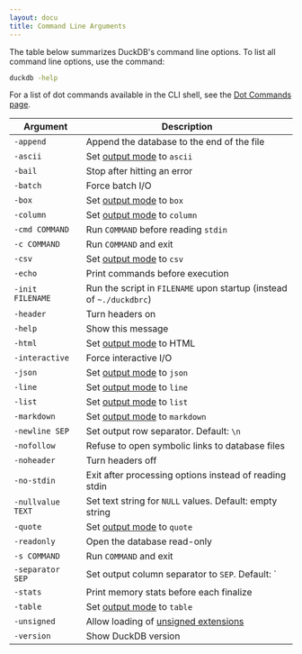 ```yaml
---
layout: docu
title: Command Line Arguments
---
```


The table below summarizes DuckDB's command line options.
To list all command line options, use the command:

```bash
duckdb -help
```

For a list of dot commands available in the CLI shell, see the [Dot Commands page](dot_commands).

<div class="narrow_table"></div>

<!-- markdownlint-disable MD056 -->

| Argument | Description |
|---|-------|
| `-append`         | Append the database to the end of the file                                            |
| `-ascii`          | Set [output mode](output_formats) to `ascii`                                          |
| `-bail`           | Stop after hitting an error                                                           |
| `-batch`          | Force batch I/O                                                                       |
| `-box`            | Set [output mode](output_formats) to `box`                                            |
| `-column`         | Set [output mode](output_formats) to `column`                                         |
| `-cmd COMMAND`    | Run `COMMAND` before reading `stdin`                                                  |
| `-c COMMAND`      | Run `COMMAND` and exit                                                                |
| `-csv`            | Set [output mode](output_formats) to `csv`                                            |
| `-echo`           | Print commands before execution                                                       |
| `-init FILENAME`  | Run the script in `FILENAME` upon startup (instead of `~./duckdbrc`)                  |
| `-header`         | Turn headers on                                                                       |
| `-help`           | Show this message                                                                     |
| `-html`           | Set [output mode](output_formats) to HTML                                             |
| `-interactive`    | Force interactive I/O                                                                 |
| `-json`           | Set [output mode](output_formats) to `json`                                           |
| `-line`           | Set [output mode](output_formats) to `line`                                           |
| `-list`           | Set [output mode](output_formats) to `list`                                           |
| `-markdown`       | Set [output mode](output_formats) to `markdown`                                       |
| `-newline SEP`    | Set output row separator. Default: `\n`                                               |
| `-nofollow`       | Refuse to open symbolic links to database files                                       |
| `-noheader`       | Turn headers off                                                                      |
| `-no-stdin`       | Exit after processing options instead of reading stdin                                |
| `-nullvalue TEXT` | Set text string for `NULL` values. Default: empty string                              |
| `-quote`          | Set [output mode](output_formats) to `quote`                                          |
| `-readonly`       | Open the database read-only                                                           |
| `-s COMMAND`      | Run `COMMAND` and exit                                                                |
| `-separator SEP`  | Set output column separator to `SEP`. Default: `|`                                    |
| `-stats`          | Print memory stats before each finalize                                               |
| `-table`          | Set [output mode](output_formats) to `table`                                          |
| `-unsigned`       | Allow loading of [unsigned extensions](../../extensions/overview#unsigned-extensions) |
| `-version`        | Show DuckDB version                                                                   |

<!-- markdownlint-enable MD056 -->

